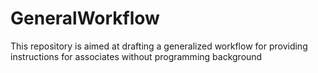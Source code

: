 # GeneralWorkflow
This repository is aimed at drafting a generalized workflow for providing instructions for associates without programming background
